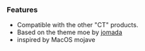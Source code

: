 
### Features
- Compatible with the other "CT" products.
- Based on the theme moe by [jomada](https://www.opendesktop.org/u/jomada/)
- inspired by MacOS mojave


